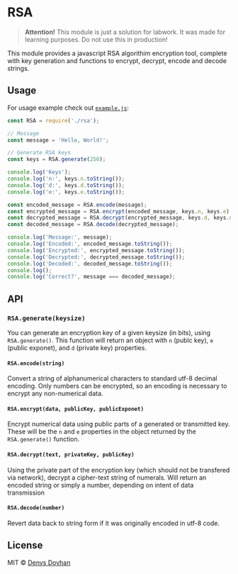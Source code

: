 # RSA

> **Attention!** This module is just a solution for labwork.
> It was made for learning purposes.
> Do not use this in production!

This module provides a javascript RSA algorithim encryption tool, complete with key generation and functions to encrypt, decrypt, encode and decode strings.

## Usage

For usage example check out [`example.js`](./example.js):

```js
const RSA = require('./rsa');

// Message
const message = 'Hello, World!';

// Generate RSA keys
const keys = RSA.generate(250);

console.log('Keys');
console.log('n:', keys.n.toString());
console.log('d:', keys.d.toString());
console.log('e:', keys.e.toString());

const encoded_message = RSA.encode(message);
const encrypted_message = RSA.encrypt(encoded_message, keys.n, keys.e);
const decrypted_message = RSA.decrypt(encrypted_message, keys.d, keys.n);
const decoded_message = RSA.decode(decrypted_message);

console.log('Message:', message);
console.log('Encoded:', encoded_message.toString());
console.log('Encrypted:', encrypted_message.toString());
console.log('Decrypted:', decrypted_message.toString());
console.log('Decoded:', decoded_message.toString());
console.log();
console.log('Correct?', message === decoded_message);
```

## API

### `RSA.generate(keysize)`

You can generate an encryption key of a given keysize (in bits), using `RSA.generate()`. This function will return an object with `n` (publc key), `e` (public exponet), and `d` (private key) properties.

#### `RSA.encode(string)`

Convert a string of alphanumerical characters to standard utf-8 decimal encoding. Only numbers can be encrypted, so an encoding is necessary to encrypt any non-numerical data.

#### `RSA.encrypt(data, publicKey, publicExponet)`

Encrypt numerical data using public parts of a generated or transmitted key. These will be the `n` and `e` properties in the object returned by the `RSA.generate()` function.

#### `RSA.decrypt(text, privateKey, publicKey)`

Using the private part of the encryption key (which should not be transfered via network), decrypt a cipher-text string of numerals. Will return an encoded string or simply a number, depending on intent of data transmission

#### `RSA.decode(number)`

Revert data back to string form if it was originally encoded in utf-8 code.

## License

MIT © [Denys Dovhan](https://denysdovhan.com)
